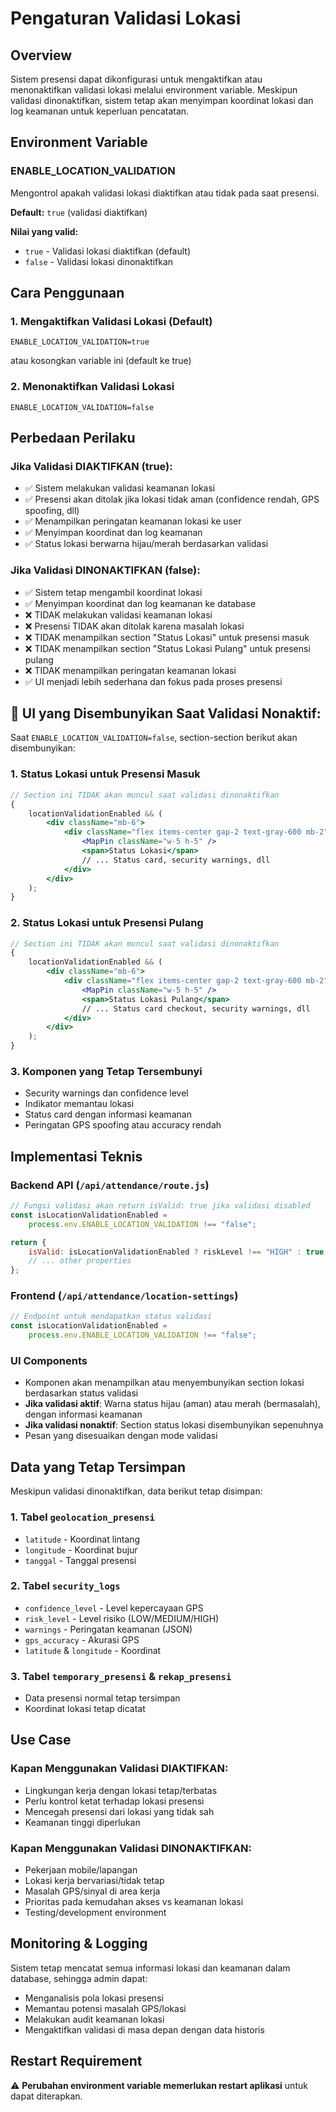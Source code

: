 # Pengaturan Validasi Lokasi

## Overview

Sistem presensi dapat dikonfigurasi untuk mengaktifkan atau menonaktifkan validasi lokasi melalui environment variable. Meskipun validasi dinonaktifkan, sistem tetap akan menyimpan koordinat lokasi dan log keamanan untuk keperluan pencatatan.

## Environment Variable

### ENABLE_LOCATION_VALIDATION

Mengontrol apakah validasi lokasi diaktifkan atau tidak pada saat presensi.

**Default:** `true` (validasi diaktifkan)

**Nilai yang valid:**

- `true` - Validasi lokasi diaktifkan (default)
- `false` - Validasi lokasi dinonaktifkan

## Cara Penggunaan

### 1. Mengaktifkan Validasi Lokasi (Default)

```env
ENABLE_LOCATION_VALIDATION=true
```

atau kosongkan variable ini (default ke true)

### 2. Menonaktifkan Validasi Lokasi

```env
ENABLE_LOCATION_VALIDATION=false
```

## Perbedaan Perilaku

### Jika Validasi DIAKTIFKAN (true):

- ✅ Sistem melakukan validasi keamanan lokasi
- ✅ Presensi akan ditolak jika lokasi tidak aman (confidence rendah, GPS spoofing, dll)
- ✅ Menampilkan peringatan keamanan lokasi ke user
- ✅ Menyimpan koordinat dan log keamanan
- ✅ Status lokasi berwarna hijau/merah berdasarkan validasi

### Jika Validasi DINONAKTIFKAN (false):

- ✅ Sistem tetap mengambil koordinat lokasi
- ✅ Menyimpan koordinat dan log keamanan ke database
- ❌ TIDAK melakukan validasi keamanan lokasi
- ❌ Presensi TIDAK akan ditolak karena masalah lokasi
- ❌ TIDAK menampilkan section "Status Lokasi" untuk presensi masuk
- ❌ TIDAK menampilkan section "Status Lokasi Pulang" untuk presensi pulang
- ❌ TIDAK menampilkan peringatan keamanan lokasi
- ✅ UI menjadi lebih sederhana dan fokus pada proses presensi

## 🔧 **UI yang Disembunyikan Saat Validasi Nonaktif:**

Saat `ENABLE_LOCATION_VALIDATION=false`, section-section berikut akan disembunyikan:

### 1. **Status Lokasi untuk Presensi Masuk**

```jsx
// Section ini TIDAK akan muncul saat validasi dinonaktifkan
{
	locationValidationEnabled && (
		<div className="mb-6">
			<div className="flex items-center gap-2 text-gray-600 mb-2">
				<MapPin className="w-5 h-5" />
				<span>Status Lokasi</span>
				// ... Status card, security warnings, dll
			</div>
		</div>
	);
}
```

### 2. **Status Lokasi untuk Presensi Pulang**

```jsx
// Section ini TIDAK akan muncul saat validasi dinonaktifkan
{
	locationValidationEnabled && (
		<div className="mb-6">
			<div className="flex items-center gap-2 text-gray-600 mb-2">
				<MapPin className="w-5 h-5" />
				<span>Status Lokasi Pulang</span>
				// ... Status card checkout, security warnings, dll
			</div>
		</div>
	);
}
```

### 3. **Komponen yang Tetap Tersembunyi**

- Security warnings dan confidence level
- Indikator memantau lokasi
- Status card dengan informasi keamanan
- Peringatan GPS spoofing atau accuracy rendah

## Implementasi Teknis

### Backend API (`/api/attendance/route.js`)

```javascript
// Fungsi validasi akan return isValid: true jika validasi disabled
const isLocationValidationEnabled =
	process.env.ENABLE_LOCATION_VALIDATION !== "false";

return {
	isValid: isLocationValidationEnabled ? riskLevel !== "HIGH" : true,
	// ... other properties
};
```

### Frontend (`/api/attendance/location-settings`)

```javascript
// Endpoint untuk mendapatkan status validasi
const isLocationValidationEnabled =
	process.env.ENABLE_LOCATION_VALIDATION !== "false";
```

### UI Components

- Komponen akan menampilkan atau menyembunyikan section lokasi berdasarkan status validasi
- **Jika validasi aktif**: Warna status hijau (aman) atau merah (bermasalah), dengan informasi keamanan
- **Jika validasi nonaktif**: Section status lokasi disembunyikan sepenuhnya
- Pesan yang disesuaikan dengan mode validasi

## Data yang Tetap Tersimpan

Meskipun validasi dinonaktifkan, data berikut tetap disimpan:

### 1. Tabel `geolocation_presensi`

- `latitude` - Koordinat lintang
- `longitude` - Koordinat bujur
- `tanggal` - Tanggal presensi

### 2. Tabel `security_logs`

- `confidence_level` - Level kepercayaan GPS
- `risk_level` - Level risiko (LOW/MEDIUM/HIGH)
- `warnings` - Peringatan keamanan (JSON)
- `gps_accuracy` - Akurasi GPS
- `latitude` & `longitude` - Koordinat

### 3. Tabel `temporary_presensi` & `rekap_presensi`

- Data presensi normal tetap tersimpan
- Koordinat lokasi tetap dicatat

## Use Case

### Kapan Menggunakan Validasi DIAKTIFKAN:

- Lingkungan kerja dengan lokasi tetap/terbatas
- Perlu kontrol ketat terhadap lokasi presensi
- Mencegah presensi dari lokasi yang tidak sah
- Keamanan tinggi diperlukan

### Kapan Menggunakan Validasi DINONAKTIFKAN:

- Pekerjaan mobile/lapangan
- Lokasi kerja bervariasi/tidak tetap
- Masalah GPS/sinyal di area kerja
- Prioritas pada kemudahan akses vs keamanan lokasi
- Testing/development environment

## Monitoring & Logging

Sistem tetap mencatat semua informasi lokasi dan keamanan dalam database, sehingga admin dapat:

- Menganalisis pola lokasi presensi
- Memantau potensi masalah GPS/lokasi
- Melakukan audit keamanan lokasi
- Mengaktifkan validasi di masa depan dengan data historis

## Restart Requirement

⚠️ **Perubahan environment variable memerlukan restart aplikasi** untuk dapat diterapkan.
